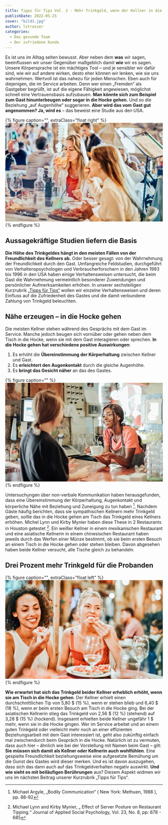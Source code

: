 ```yaml
---
title: Tipps für Tips Vol. 2 - Mehr Trinkgeld, wenn der Kellner in die Hocke geht?
publishDate: 2022-05-25
cover: "bild1.jpg"
author: lstrasser
categories:
  - Das gesunde Team
  - Der zufriedene Kunde
---
```


Es ist uns im Alltag selten bewusst. Aber neben dem **was** wir sagen, beeinflussen wir unser Gegenüber maßgeblich damit
**wie** wir es sagen. Unsere Körpersprache ist ein mächtiges Tool – und je sensibler wir dafür sind, wie wir auf andere
wirken, desto eher können wir lenken, wie sie uns wahrnehmen. Wertvoll ist das nahezu für jeden Menschen. Eben auch für
diejenigen, die im Service arbeiten. Denn wer einen „Fremden“ als Gastgeber begrüßt, ist auf die eigene Fähigkeit
angewiesen, möglichst schnell eine Vertrauensbasis aufzubauen. **Man könnte sich zum Beispiel zum Gast hinunterbeugen oder
sogar in die Hocke gehen.** Und so die Beziehung „auf Augenhöhe“ suggerieren. **Aber wird das vom Gast gut angenommen? Ja,
wird es** – das beweist eine Studie aus den USA.

{% figure caption="", extraClass="float right" %}
<img src="bild4.jpg" />
{% endfigure %}

## Aussagekräftige Studien liefern die Basis

**Die Höhe des Trinkgeldes hängt in den meisten Fällen von der Freundlichkeit des Kellners ab.** Oder besser gesagt: von der
Wahrnehmung der Freundlichkeit durch den Gast. Umfangreiche Feldstudien, durchgeführt von Verhaltenspsychologen und
Verbraucherforschern in den Jahren 1993 bis 1996 in den USA haben einige Verhaltensweisen untersucht, die beim Gast die
Wahrnehmung vermeintlich besonderer Zuwendungen und persönlicher Aufmerksamkeiten erhöhen. In unserer sechsteiligen
Kurzrubrik [„Tipps für Tips“](#../tipps_for_tips) wollen wir einzelne Verhaltensweisen und deren Einfluss auf die Zufriedenheit des Gastes und
die damit verbundene Zahlung von Trinkgeld beleuchten.

## Nähe erzeugen – in die Hocke gehen

Die meisten Kellner stehen während des Gesprächs mit dem Gast im Service. Manche jedoch beugen sich vornüber oder gehen
neben dem Tisch in die Hocke, wenn sie mit dem Gast interagieren oder sprechen. **In die Hocke gehen hat verschiedene
positive Auswirkungen**:

1. Es erhöht die **Übereinstimmung der Körperhaltung** zwischen Kellner und Gast.
2. Es **erleichtert den Augenkontakt** durch die gleiche Augenhöhe.
3. Es **bringt das Gesicht näher** an das des Gastes.

{% figure caption="" %}
<img src="bild3.jpg" />
{% endfigure %}

Untersuchungen über non-verbale Kommunikation haben herausgefunden, dass eine Übereinstimmung der Körperhaltung,
Augenkontakt und körperliche Nähe mit Beziehung und Zuneigung zu tun haben [^1]. Nachdem Gäste häufig berichten, dass sie
sympathischen Kellnern mehr Trinkgeld geben, sollte das in die Hocke gehen am Tisch das Trinkgeld eines Kellners
erhöhen. Michel Lynn und Kirby Mynier haben diese These in 2 Restaurants in Houston getestet [^2]. Ein weißer Kellner in
einem mexikanischen Restaurant und eine asiatische Kellnerin in einem chinesischen Restaurant haben jeweils durch das
Werfen einer Münze bestimmt, ob sie beim ersten Besuch an einem Tisch in die Hocke gehen oder stehen bleiben. Davon
abgesehen haben beide Kellner versucht, alle Tische gleich zu behandeln.

## Drei Prozent mehr Trinkgeld für die Probanden

{% figure caption="", extraClass="float left" %}
<img src="bild5.jpg" />
{% endfigure %}

**Wie erwartet hat sich das Trinkgeld beider Kellner erheblich erhöht, wenn sie am Tisch in die Hocke gehen**. Der Kellner
erhielt einen durchschnittlichen Tip von 5,80 $ (15 \%), wenn er stehen blieb und 6,40 $ (18 %), wenn er beim ersten
Besuch am Tisch in die Hocke ging. Bei der asiatischen Kellnerin stieg das Trinkgeld von 2,56 $ (12 %) (stehend) auf
3,28 $ (15 \%) (hockend). Insgesamt erhielten beide Kellner ungefähr 1 $ mehr, wenn sie in die Hocke
gingen. Wer im Service arbeitet und an einem guten Trinkgeld oder vielleicht mehr noch an einer effizienten
Beziehungsarbeit mit dem Gast interessiert ist, geht also zukünftig einfach mal zwischendurch beim Gespräch in die
Hocke. Natürlich ist zu vermuten, dass auch hier – ähnlich wie bei der Vorstellung mit Namen beim Gast – gilt: **Sie
müssen sich damit als Kellner oder Kellnerin auch wohlfühlen**. Eine gespielte Freundlichkeit beziehungsweise eine
aufgesetzte Bemühung um die Gunst des Gastes wird dieser merken. Und es ist davon auszugehen, dass sich das dann auch
auf das Trinkgeldverhalten negativ auswirkt. **Und wie sieht es mit beiläufigen Berührungen** aus? Diesem Aspekt widmen wir
uns im nächsten Beitrag unserer Kurzrubrik „Tipps für Tips“.

[^1]: Michael Argyle, „Bodily Communication“ ( New York: Methuen, 1988 ), pp. 88-92
[^2]: Michael Lynn and Kirby Mynier, „ Effect of Server Posture on Restaurant Tipping.“ Journal of Applied Social Psychology, Vol. 23, No. 8, pp: 678 - 685
